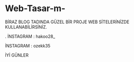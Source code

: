 # Web-Tasar-m-

BİRAZ BLOG TADINDA GÜZEL BİR PROJE WEB SİTELERİNİZDE KULLANABİLİRSİNİZ.

.
İNSTAGRAM : hakoo28_

İNSTAGRAM : ozekk35

İYİ GÜNLER
